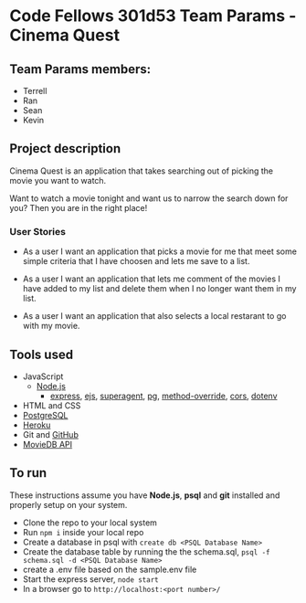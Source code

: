 # Code Fellows 301d53 Team Params - Cinema Quest

## Team Params members:
- Terrell
- Ran
- Sean
- Kevin

## Project description
Cinema Quest is an application that takes searching out of picking the movie you want to watch.  

Want to watch a movie tonight and want us to narrow the search down for you? Then you are in the right place!

### User Stories

* As a user I want an application that picks a movie for me that meet some simple criteria that I have choosen and lets me save to a list.

* As a user I want an application that lets me comment of the movies I have added to my list and delete them when I no longer want them in my list.

* As a user I want an application that also selects a local restarant to go with my movie.

## Tools used
- JavaScript
  - [Node.js](https://nodejs.org/en/)
    - [express](https://www.npmjs.com/package/express), [ejs](https://www.npmjs.com/package/ejs), [superagent](https://www.npmjs.com/package/superagent), [pg](https://www.npmjs.com/package/pg), [method-override](https://www.npmjs.com/package/method-override), [cors](https://www.npmjs.com/package/cors), [dotenv](https://www.npmjs.com/package/dotenv)
- HTML and CSS
- [PostgreSQL](https://www.postgresql.org/)
- [Heroku](https://www.heroku.com/home)
- Git and [GitHub](https://github.com/)
- [MovieDB API](https://developers.themoviedb.org/3/getting-started/introduction)

## To run
These instructions assume you have **Node.js**, **psql** and **git** installed and properly setup on your system.
- Clone the repo to your local system
- Run `npm i` inside your local repo 
- Create a database in psql with `create db <PSQL Database Name>`
- Create the database table by running the the schema.sql, `psql -f schema.sql -d <PSQL Database Name>`
- create a .env file based on the sample.env file
- Start the express server, `node start`
- In a browser go to `http://localhost:<port number>/`



